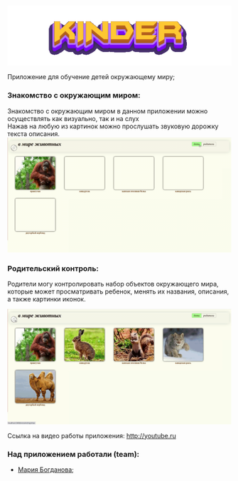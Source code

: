 ![screenshot](readme-assets/KinderTheme.gif)


Приложение для обучение детей окружающему миру;<br/>

### Знакомство с окружающим миром:
Знакомство с окружающим миром в данном приложении можно осуществлять как визуально, так и на слух <br/>
Нажав на любую из картинок можно прослушать звуковую дорожку текста описания.
![screenshot](readme-assets/mainChildren.gif)

### Родительский контроль:
Родители могу контролировать набор объектов окружающего мира, которые может просматривать ребенок, менять их названия, описания, а также картинки иконок.

![screenshot](readme-assets/switchEditAdd.gif)

Ссылка на видео работы приложения: http://youtube.ru

### Над приложением работали (team):

* [Мария Богданова](https://github.com/Mariya-Bogdanova);
